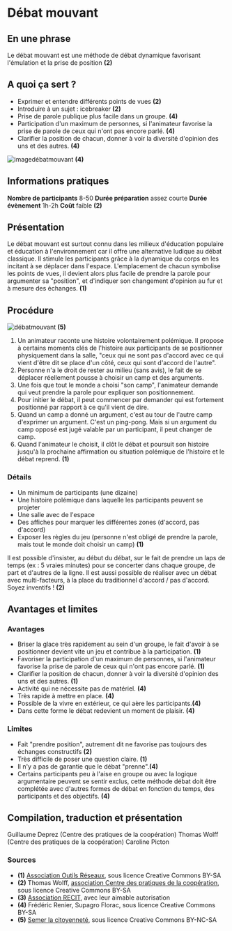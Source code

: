 # Débat mouvant

## En une phrase  
Le débat mouvant est une méthode de débat dynamique favorisant l'émulation et la prise de position **(2)**

## A quoi ça sert ?
* Exprimer et entendre différents points de vues **(2)**
* Introduire à un sujet : icebreaker **(2)**
* Prise de parole publique plus facile dans un groupe. **(4)**
* Participation d'un maximum de personnes, si l'animateur favorise la prise de parole de ceux qui n'ont pas encore parlé. **(4)**
* Clarifier la position de chacun, donner à voir la diversité d'opinion des uns et des autres. **(4)**

![imagedébatmouvant](http://ebook.coop-tic.eu/francais/cache/image_bf_imagedebat.jpg) **(4)**

## Informations pratiques 
**Nombre de participants** 8-50 
**Durée préparation** assez courte
**Durée évènement** 1h-2h 
**Coût** faible **(2)**

## Présentation
Le débat mouvant est surtout connu dans les milieux d'éducation populaire et éducation à l'environnement car il offre une alternative ludique au débat classique. Il stimule les participants grâce à la dynamique du corps en les incitant à se déplacer dans l'espace. L'emplacement de chacun symbolise les points de vues, il devient alors plus facile de prendre la parole pour argumenter sa "position", et d'indiquer son changement d'opinion au fur et à mesure des échanges. **(1)**

## Procédure 

![débatmouvant](http://semerlacitoyennete.files.wordpress.com/2013/07/hpim2965.jpg?w=300&h=225) **(5)**

1. Un animateur raconte une histoire volontairement polémique. Il propose à certains moments clés de l'histoire aux participants de se positionner physiquement dans la salle, "ceux qui ne sont pas d'accord avec ce qui vient d'être dit se place d'un côté, ceux qui sont d'accord de l'autre".
2. Personne n'a le droit de rester au milieu (sans avis), le fait de se déplacer réellement pousse à choisir un camp et des arguments.    
3. Une fois que tout le monde a choisi "son camp", l'animateur demande qui veut prendre la parole pour expliquer son positionnement.
4. Pour initier le débat, il peut commencer par demander qui est fortement positionné par rapport à ce qu'il vient de dire.
5. Quand un camp a donné un argument, c'est au tour de l'autre camp d'exprimer un argument. C'est un ping-pong. Mais si un argument du camp opposé est jugé valable par un participant, il peut changer de camp.
6. Quand l'animateur le choisit, il clôt le débat et poursuit son histoire jusqu'à la prochaine affirmation ou situation polémique de l'histoire et le débat reprend. **(1)**

### Détails
- Un minimum de participants (une dizaine)   
- Une histoire polémique dans laquelle les participants peuvent se projeter  
- Une salle avec de l'espace
- Des affiches pour marquer les différentes zones (d'accord, pas d'accord)
- Exposer les règles du jeu (personne n'est obligé de prendre la parole, mais tout le monde doit choisir un camp) **(1)**

Il est possible d'insister, au début du débat, sur le fait de prendre un laps de temps (ex : 5 vraies minutes) pour se concerter dans chaque groupe, de part et d'autres de la ligne. Il est aussi possible de réaliser avec un débat avec multi-facteurs, à la place du traditionnel d'accord / pas d'accord. Soyez inventifs ! **(2)**

## Avantages et limites 
### Avantages
* Briser la glace très rapidement au sein d'un groupe, le fait d'avoir à se positionner devient vite un jeu et contribue à la participation. **(1)**
* Favoriser la participation d'un maximum de personnes, si l'animateur favorise la prise de parole de ceux qui n'ont pas encore parlé. **(1)**
* Clarifier la position de chacun, donner à voir la diversité d'opinion des uns et des autres. **(1)**
* Activité qui ne nécessite pas de matériel. **(4)**
* Très rapide à mettre en place. **(4)**
* Possible de la vivre en extérieur, ce qui aère les participants.**(4)**
* Dans cette forme le débat redevient un moment de plaisir. **(4)**

### Limites
* Fait "prendre position", autrement dit ne favorise pas toujours des échanges constructifs **(2)**
* Très difficile de poser une question claire.    **(1)**
* Il n'y a pas de garantie que le débat "prenne".**(4)**
* Certains participants peu à l'aise en groupe ou avec la logique argumentaire peuvent se sentir exclus, cette méthode débat doit être complétée avec d'autres formes de débat en fonction du temps, des participants et des objectifs. **(4)**

## Compilation, traduction et présentation 
Guillaume Deprez (Centre des pratiques de la coopération)
Thomas Wolff (Centre des pratiques de la coopération)
Caroline Picton     

### Sources
* **(1)** [Association Outils Réseaux](http://outils-reseaux.org/DebatMouvant), sous licence Creative Commons BY-SA
* **(2)** Thomas Wolff, [association Centre des pratiques de la coopération](http://cpcoop.fr), sous licence Creative Commons BY-SA 
* **(3)** [Association RECIT](http://www.recit.net/?Le-debat-mouvant), avec leur aimable autorisation
* **(4)** Frédéric Renier, Supagro Florac, sous licence Creative Commons BY-SA
* **(5)** [Semer la citoyenneté](http://semerlacitoyennete.wordpress.com/2013/07/), sous licence Creative Commons BY-NC-SA
